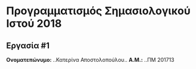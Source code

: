 # Προγραμματισμός Σημασιολογικού Ιστού 2018
## Εργασία #1

**Ονοματεπώνυμο:** ..Κατερίνα Αποστολοπούλου..
**Α.Μ.:** ..ΠΜ 201713



